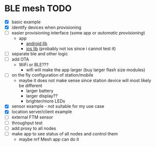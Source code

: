 # BLE mesh TODO
 - [x] basic example
 - [x] identify devices when provisioning
 - [ ] easier provisioning interface (some app or _automatic provisioning_)
   - app
     - [android lib](https://github.com/NordicSemiconductor/Android-nRF-Mesh-Library)
     - [ios lib](https://github.com/NordicSemiconductor/IOS-nRF-Mesh-Library) (probably not ios since i cannot test it)
 - [ ] separate ble and other logic
 - [ ] add OTA
   - WiFi or BLE???
     - wifi will make the app larger (buy larger flash size modules)
 - [ ] on the fly configuration of station/mobile
   - maybe it does not make sense since station device will most likely be different
     - larger battery
     - larger display??
     - brighter/more LEDs
 - [x] sensor example - not suitable for my use case
 - [x] location server/client example
 - [ ] external FTM sensor
 - [ ] throughput test
 - [ ] add proxy to all nodes
 - [ ] make app to see status of all nodes and control them
   - maybe nrf Mesh app can do it 